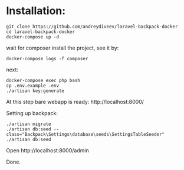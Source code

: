 # Installation:

    git clone https://github.com/andreydiveev/laravel-backpack-docker
    cd laravel-backpack-docker
    docker-compose up -d

wait for composer install the project, see it by:

    docker-compose logs -f composer

next:

    docker-compose exec php bash
    cp .env.example .env
    ./artisan key:generate

At this step bare webapp is ready:
http://localhost:8000/

Setting up backpack:

    ./artisan migrate
    ./artisan db:seed --class="Backpack\Settings\database\seeds\SettingsTableSeeder"
    ./artisan db:seed

Open http://localhost:8000/admin

Done.

